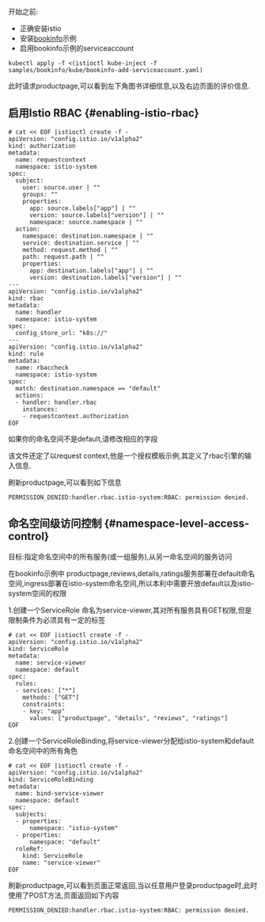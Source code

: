 开始之前:

* 正确安装istio
* 安装[bookinfo](https://istio.io/docs/guides/bookinfo/)示例
* 启用bookinfo示例的serviceaccount

```
kubectl apply -f <(istioctl kube-inject -f samples/bookinfo/kube/bookinfo-add-serviceaccount.yaml)
```

此时请求productpage,可以看到左下角图书详细信息,以及右边页面的评价信息.

## 启用Istio RBAC {#enabling-istio-rbac}

```
# cat << EOF |istioctl create -f -
apiVersion: "config.istio.io/v1alpha2"
kind: authorization
metadata:
  name: requestcontext
  namespace: istio-system
spec:
  subject:
    user: source.user | ""
    groups: ""
    properties:
      app: source.labels["app"] | ""
      version: source.labels["version"] | ""
      namespace: source.namespace | ""
  action:
    namespace: destination.namespace | ""
    service: destination.service | ""
    method: request.method | ""
    path: request.path | ""
    properties:
      app: destination.labels["app"] | ""
      version: destination.labels["version"] | ""
---
apiVersion: "config.istio.io/v1alpha2"
kind: rbac
metadata:
  name: handler
  namespace: istio-system
spec:
  config_store_url: "k8s://"
---
apiVersion: "config.istio.io/v1alpha2"
kind: rule
metadata:
  name: rbaccheck
  namespace: istio-system
spec:
  match: destination.namespace == "default"
  actions:
  - handler: handler.rbac
    instances:
    - requestcontext.authorization
EOF
```

如果你的命名空间不是default,请修改相应的字段

该文件还定了以request context,他是一个授权模板示例,其定义了rbac引擎的输入信息.

刷新productpage,可以看到如下信息

```
PERMISSION_DENIED:handler.rbac.istio-system:RBAC: permission denied.
```

## 命名空间级访问控制 {#namespace-level-access-control}

目标:指定命名空间中的所有服务\(或一组服务\),从另一命名空间的服务访问

在bookinfo示例中 productpage,reviews,details,ratings服务部署在default命名空间,ingress部署在istio-system命名空间,所以本利中需要开放default以及istio-system空间的权限

1.创建一个ServiceRole 命名为service-viewer,其对所有服务具有GET权限,但是限制条件为必须具有一定的标签

```
# cat << EOF |istioctl create -f -
apiVersion: "config.istio.io/v1alpha2"
kind: ServiceRole
metadata:
  name: service-viewer
  namespace: default
spec:
  rules:
  - services: ["*"]
    methods: ["GET"]
    constraints:
    - key: "app"
      values: ["productpage", "details", "reviews", "ratings"]
EOF
```

2.创建一个ServiceRoleBinding,将service-viewer分配给istio-system和default命名空间中的所有角色

```
# cat << EOF |istioctl create -f -
apiVersion: "config.istio.io/v1alpha2"
kind: ServiceRoleBinding
metadata:
  name: bind-service-viewer
  namespace: default
spec:
  subjects:
  - properties:
      namespace: "istio-system"
  - properties:
      namespace: "default"
  roleRef:
    kind: ServiceRole
    name: "service-viewer"
EOF
```

刷新productpage,可以看到页面正常返回,当以任意用户登录productpage时,此时使用了POST方法,页面返回如下内容

```
PERMISSION_DENIED:handler.rbac.istio-system:RBAC: permission denied.
```



